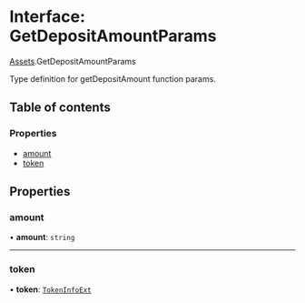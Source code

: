 # Interface: GetDepositAmountParams

[Assets](../modules/Assets.md).GetDepositAmountParams

Type definition for getDepositAmount function params.

## Table of contents

### Properties

- [amount](Assets.GetDepositAmountParams.md#amount)
- [token](Assets.GetDepositAmountParams.md#token)

## Properties

### amount

• **amount**: `string`

___

### token

• **token**: [`TokenInfoExt`](SwapIDL.TokenInfoExt.md)
